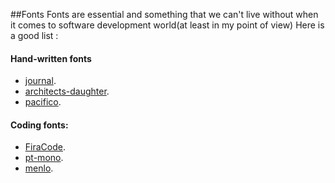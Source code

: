 ##Fonts
Fonts are essential and something that we can't live without when it comes to software development world(at least in my point of view)
Here is a good list :

#### Hand-written fonts
  * [journal](http://www.fontsquirrel.com/fonts/journal).
  * [architects-daughter](http://www.fontsquirrel.com/fonts/architects-daughter).
  * [pacifico](http://www.fontsquirrel.com/fonts/pacifico).
  
#### Coding fonts:
* [FiraCode](https://github.com/tonsky/FiraCode).
* [pt-mono](http://www.fontsquirrel.com/fonts/pt-mono).
* [menlo](http://www.cufonfonts.com/fr/font/13494/menlo).
